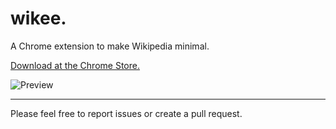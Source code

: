 wikee.
======

A Chrome extension to make Wikipedia minimal. 

[Download at the Chrome Store.](https://chrome.google.com/webstore/detail/wikee/kokaienkahgkmammndjmfemgckbaomne)

![Preview](https://raw.github.com/jathu/wikee/master/preview/hidden-menu.jpg)


---------------------------------

Please feel free to report issues or create a pull request.